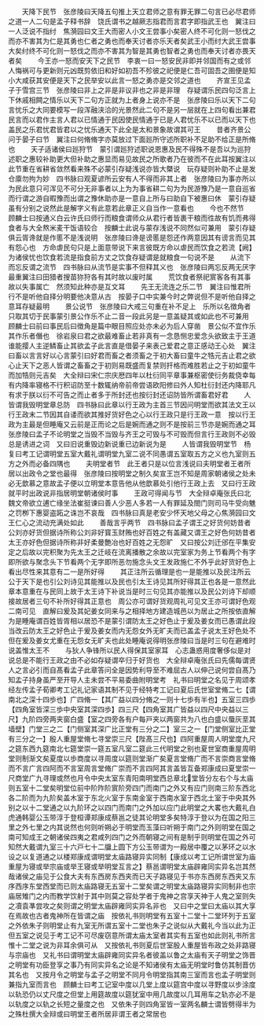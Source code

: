 <!-- { "loadSidebar": true } -->
　　天降下民节　张彦陵曰天降五句推上天立君师之意有罪无罪二句言已必尽君师之道一人二句是孟子释书辞　饶氏谓书之越厥志指君而言君字即指武王也　翼注曰一人泛说不指纣　焦漪园曰文王大而密人小文王尝事小矣密人终不可化则一怒伐之而亦不害其为仁是其勇也仁者之勇也而奉天讨者亦乐天者矣武王小而纣大武王尝事大矣纣终不可化则一怒伐之而亦不害其为智是其勇也智者之勇也而奉天讨者亦畏天者矣
　　今王亦一怒而安天下之民节　李衷一曰一怒安民非即并邻国而有之或邻人悔祸可与更新则元凶既剪依旧和好如初吾不殄彼之祀便是仁吾可固吾之圉便是知小大咸获其安便是天下之民举安以此言一怒之勇亦是交邻之道也
　　齐宣王见孟子于雪宫三节　张彦陵曰非上之非是非议非也之非是非理　存疑谓乐民四句泛言上下休戚相闗之情乐以天下二句方正就为上者身上说亦不是　张彦陵曰乐以天下二句言忧乐之大同要模写一段浑融浃洽的光景然此二句不是另一层就在上四句看出兼君民言而以君作主言人君以已情通于民因使民情通于已是人君忧乐不以已而以天下也盖民之乐君忧君皆君以之忧乐通天下此全是太和景象故谓其可王
　　昔者齐景公问于晏子曰节　翼注曰何脩脩字亦莫放过下面廵所守述所职补不足助不给正是所脩也
　　天子适诸侯曰廵狩节　蒙引谓廵狩述职说恩惠及民不得殊不是吾以为巡狩述职之惠较补助更大但补助之惠显而易见故民之所歌者乃在彼而不在此耳按翼注以此节重在省耕省敛然看来殊不必蒙引存疑浅说亦皆大槩说　玩存疑则补助不止是发仓廪勿拘为妙　四书脉曰观夏谚所云安有人不得而非其上者　张彦陵曰为事亦所以为民此意只可浑见不可分无非事者以上为为事省耕二句为为民游豫乃是一意自巡省而行谓之游自暇豫而出谓之豫休助亦是一意自上所与曰助自下被惠曰休　蒙引存疑虽有分别之说然此是解字义有此意若此章正义自当作一意看也
　　今也不然节　顾麟士曰按通义白云许氏曰师行而粮食谓师众从君行者皆裹干粮而徃故有饥而弗得食者与大全熬米麦干饭语较合　按麟士此说与蒙存浅说不同然似可兼用　蒙引存疑俱云胥谗就是作慝不是浅说明　张彦陵曰谗是谤慝是怨还作两意因其有谤言而见其有怨心也　方命虐民句只是上面意带说下来言彼既方命以虐民而饮食之若流【阙】为诸侯忧也饮食若流是指食前方丈之饮食存疑谓是就粮食一句说不是
　　从流下而忘反谓之流节　四书脉曰从流节是实事不但释其义也　张彦陵曰两忘反两无厌字最重翼注曰田猎者搜苗狝狩各有其时故以废时属
　　荒饮食者祭祀賔客各有其事故以失事属亡　然须知此种亦是互文耳
　　先王无流连之乐二节　翼注曰惟君所行不是听他自择分明要他决意从古　按晏子口中实兼今时之弊说但不是听他自择之意耳存疑最明
　　景公说节　张彦陵曰大戒三句重在补不足上　乐所以名徴角者只取其切于民事蒙引景公作乐不止二音一段此另是一意盖疑其或如此也不可兼用　顾麟士曰前曰事民后曰徴角是篇中眼目照应处亦未必为后人穿凿　景公似不宜作乐其作乐者僭也　徐岩泉曰君之欲最难畜止若非真有一念恳恻忠爱念头欲致主于王道谁能撄人主逆鳞畜止其欲孟子此言直是借晏子来表己爱君之意正感动王心处　翼注曰畜以言言好以心言蒙引曰好君而畜之者须畜之于初大畜曰童牛之牿元吉止君之欲心止天下之恶人皆谓之畜畜之于初则易既盛而复禁则扞格而难胜若止之于初如童牛而加牿则元吉矣　大全辩曰宋仁宗庆厯四年以杜衍同平章事兼枢密使衍务裁侥幸每有内降率寝格不行积诏防至十数辄纳帝前帝尝语欧阳修曰外人知杜衍封还内降耶凡有求于朕以衍不可告之而止者多于所封还也按衍封还诏防皆所谓畜君好君
　　人皆谓我毁明堂章总防　四书脉曰此章以行王政为主首三节因问明堂而欲其法文王以行王政末二节因其自诿而欲其推好货好色之心以行王政只是行王政一意　按以行王政为主最是但睡庵又云前是正而论之后是婉而通之则不是按前三节亦是婉而通之耳　张彦陵曰孟子不论明堂之当毁不当毁与齐王之可毁与不可毁而但言行王政则不必毁总是诱进之词　又曰旧说重毁边新说重已边新说为是
　　人皆谓我毁明堂节　杨复曰考工记谓明堂五室大戴礼谓明堂九室二说不同愚谓五室取五方之义也九室则五方之外而必备四隅也
　　夫明堂者节　此王者只是以位言浅说曰夫明堂者王者所居以出政令之堂也最得　张彦陵曰按明堂之制久矣宣王岂不知是周家朝诸侯之处未必无歆慕之意故孟子便以立明堂本意告他从他歆慕处引他行王政上去　又曰行王政就平时出政说非指居明堂朝诸侯时事
　　王政可得闻与节　大全辩卓庵张氏曰北魏文帝欲立逋亡缘坐法崔挺谏曰善人少恶人多若一人有罪延及閤门则司马牛受向魋之罚栁下惠婴盗跖之诛岂不哀哉　四书脉曰真是老安少怀天地父母之心焦漪园曰文王仁心之流动充满处如此
　　善哉言乎两节　四书脉曰孟子谓王之好货何妨昔者公刘亦好货但据诗所称公刘非好寳玉财贿也好百姓之有盖藏又谓王之好色何妨昔者太王亦好色但据诗所称非好柔曼艶冶也好百姓之无怨旷　又曰按公刘迁邠在平集安定之后故以完积聚为先太王之迁岐在流离播散之余故以完室家为务上节看两个有字即所欲与聚念头下节看两个无字即所恶勿施念头文王发政施仁不外乎此好货好色上看出尽性来其意有二一是所好得
　　其正注所云循理是也一是能推以及民注所云公于天下是也引公刘诗见其能推以及民也引太王诗见其所好得其正也各是一意然此章本意重在与民同上故于太王诗下补说当是时三句见其亦能推以及民公刘诗下却顺接故居者三句不补所好得其正意也　周公亦可谓好货观周礼可见文王亦可谓好色观二南可见　直解曰爰及其妃姜女同来与之相择地方建造城邑以为居止之所按依直解为是睡庵谓百姓皆胥相以居恐不是蒙引谓防太王之好色止于爰及姜女而已愚谓此段当改云防太王之好色止于爰及姜女而内无怨女外无旷夫而已盖孟子说太王好色处不但在爰及姜女尤重在无怨女无旷夫也此处睡庵说得明张彦陵曰当是时三句在避难时说盖惟太王不
　　与狄人争锋所以民人得保其室家耳　心志蛊惑用度奢侈似是对说总是不能行王政之由不必如存疑谓卒归于好货也　大全辩卓庵张氏曰先儒每谓贤人之言必引而自髙看孟子此章答问全是因势利导至不难屈古人以伸己说何尝自髙乃知孟子持身虽严至开导人主未尝不平易委曲附明堂考　礼书曰明堂之名见于周颂孝经左传孟子荀卿考工记礼记家语其制不见于经特考工记曰夏后氏世室堂脩二七【谓南北之深十四歩也】广四脩一【其广益以四分脩之一则十七歩有半也】五室三四歩【四角室皆深三歩中央室其深四歩】四三尺【四角室其广皆益以四尺中央益以三尺】九阶四旁两夹窗白盛【室之四旁各有户每戸夹以两窗共为八也白盛以蜃灰垩其墙壁】门堂三之二【门侧室其深广比正堂有三分之二】室三之一【门堂侧室比正堂有三分之一】殷人重屋堂脩七寻堂崇三尺【陛髙三尺也】四阿重屋周人明堂度九尺之筵东西九筵南北七筵堂崇一筵五室凡室二筵此三代明堂之别也夏世室商重屋周明堂则制渐文矣夏度以歩商度以寻周度以筵则堂渐广矣夏言堂脩广而不言崇商言堂脩而不言广言四阿而不言室周言堂脩广崇而不言四阿其言盖皆互备郑康成曰夏堂崇一尺商堂广九寻理或然也月令中央太室东青阳南明堂西总章北堂皆分左右个与太庙则五室十二堂矣明堂位前中阶阼阶賔阶旁四门而南门之外又有应门则南三阶东西北各二阶而为九阶矣盖木室于东北火室于东南金室于西南水室于西北土室于中央其外别之以十二堂通之以九阶环之以四门而南门之外加以应门此明堂之大畧也大戴礼白虎通韩婴公玉带淳于登桓谭郑康成蔡邕之徒其论明堂多矣特淳于登以为在国之阳三里之外七里之内其说然也何则听朔必于明堂而玉藻曰听朔于南门之外则明堂在国之南可知成王之朝诸侯四夷之君咸列四门之外而朝寝之间有是制乎则明堂在国之外可知然大戴谓九室三十六戸七十二牖上圆下方公玉带谓为一殿居中覆之以茅环之以水设之以复道通之以楼郑康成谓明堂太庙路寝异实同制【康成以考工记所谓世室为庙重屋为寝或举宗庙或举王寝或举明堂互言之】蔡邕谓明堂太庙辟雍同实异名岂其然哉诸侯之庙见于公食大夫有东西房东西夹而已天子路寝见于书亦东西房东西夹又东序西序东堂西堂而已则太庙路寝无五室十二堂矣谓之明堂太庙路寝异实同制非也宗庙居雉门之内而教学饮射于其中则莫之容处学者于鬼神之宫享天神于人鬼之室则失之凟袁凖尝攻之矣则谓之明堂太庙辟雍同实异名非也　又曰中之堂曰太庙以其大享在焉故也古者鬼神所在皆谓之庙　按依礼书则明堂有五室十二堂十二堂环列于五室之外依朱子则明堂止有九室无所谓五室十二堂也朱子之说似从大戴礼今当以此为正但五室之说见于考工记不可尽废窃意所谓太庙太室者其实有五室也如此则礼书所言惟十二堂之说为非耳余俱可从　又按依礼书则夏后世室殷人重屋皆布政之处非路寝与宗庙也　又礼书曰谓明堂太庙辟雍同实异名者彼盖以鲁之太庙有天子明堂之饰晋之明堂有功臣登享之事乃有同实异名之论是不知诸侯有太庙无明堂时鲁仿其制晋仿其名也　又按月令之明堂与孟子之明堂不同月令明堂指其南三室而言也孟子明堂则兼指九室而言也　顾麟士曰考工记室中度以几堂上度以筵宫中度以寻野度以步涂度以轨恐仍以丈尺度之但堂上用筵故度以筵犹室中用几故度以几耳用车之轨亦必不是以轨度之以轨之长短之量度之也　又依朱子则四角室皆一室两名麟士谓皆劈得半为之殊杜撰大全辩或曰明堂王者所居非谓王者之常居也
